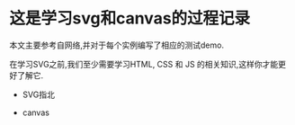 # 这是学习svg和canvas的过程记录

本文主要参考自网络,并对于每个实例编写了相应的测试demo.

在学习SVG之前,我们至少需要学习HTML, CSS 和 JS 的相关知识,这样你才能更好了解它.

- SVG指北

- canvas
